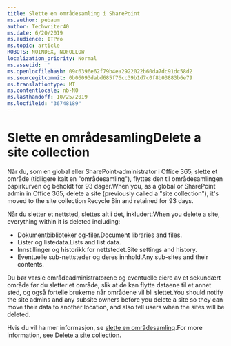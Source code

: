 ```yaml
---
title: Slette en områdesamling i SharePoint
ms.author: pebaum
author: Techwriter40
ms.date: 6/20/2019
ms.audience: ITPro
ms.topic: article
ROBOTS: NOINDEX, NOFOLLOW
localization_priority: Normal
ms.assetid: ''
ms.openlocfilehash: 09c6396e62f79b4ea2922022b60da7dc91dc58d2
ms.sourcegitcommit: 0b06093dabd685f76cc39b1d7c0f8b03883b6e79
ms.translationtype: MT
ms.contentlocale: nb-NO
ms.lasthandoff: 10/25/2019
ms.locfileid: "36748189"
---
```

# <a name="delete-a-site-collection"></a><span data-ttu-id="64f4a-102">Slette en områdesamling</span><span class="sxs-lookup"><span data-stu-id="64f4a-102">Delete a site collection</span></span>

<span data-ttu-id="64f4a-103">Når du, som en global eller SharePoint-administrator i Office 365, slette et område (tidligere kalt en "områdesamling"), flyttes den til områdesamlingen papirkurven og beholdt for 93 dager.</span><span class="sxs-lookup"><span data-stu-id="64f4a-103">When you, as a global or SharePoint admin in Office 365, delete a site (previously called a "site collection"), it's moved to the site collection Recycle Bin and retained for 93 days.</span></span> 

<span data-ttu-id="64f4a-104">Når du sletter et nettsted, slettes alt i det, inkludert:</span><span class="sxs-lookup"><span data-stu-id="64f4a-104">When you delete a site, everything within it is deleted including:</span></span>

- <span data-ttu-id="64f4a-105">Dokumentbiblioteker og-filer.</span><span class="sxs-lookup"><span data-stu-id="64f4a-105">Document libraries and files.</span></span>
- <span data-ttu-id="64f4a-106">Lister og listedata.</span><span class="sxs-lookup"><span data-stu-id="64f4a-106">Lists and list data.</span></span>
- <span data-ttu-id="64f4a-107">Innstillinger og historikk for nettstedet.</span><span class="sxs-lookup"><span data-stu-id="64f4a-107">Site settings and history.</span></span>
- <span data-ttu-id="64f4a-108">Eventuelle sub-nettsteder og deres innhold.</span><span class="sxs-lookup"><span data-stu-id="64f4a-108">Any sub-sites and their contents.</span></span>

<span data-ttu-id="64f4a-109">Du bør varsle områdeadministratorene og eventuelle eiere av et sekundært område før du sletter et område, slik at de kan flytte dataene til et annet sted, og også fortelle brukerne når områdene vil bli slettet.</span><span class="sxs-lookup"><span data-stu-id="64f4a-109">You should notify the site admins and any subsite owners before you delete a site so they can move their data to another location, and also tell users when the sites will be deleted.</span></span> 

<span data-ttu-id="64f4a-110">Hvis du vil ha mer informasjon, se [slette en områdesamling](https://docs.microsoft.com/sharepoint/delete-site-collection).</span><span class="sxs-lookup"><span data-stu-id="64f4a-110">For more information, see [Delete a site collection](https://docs.microsoft.com/sharepoint/delete-site-collection).</span></span> 